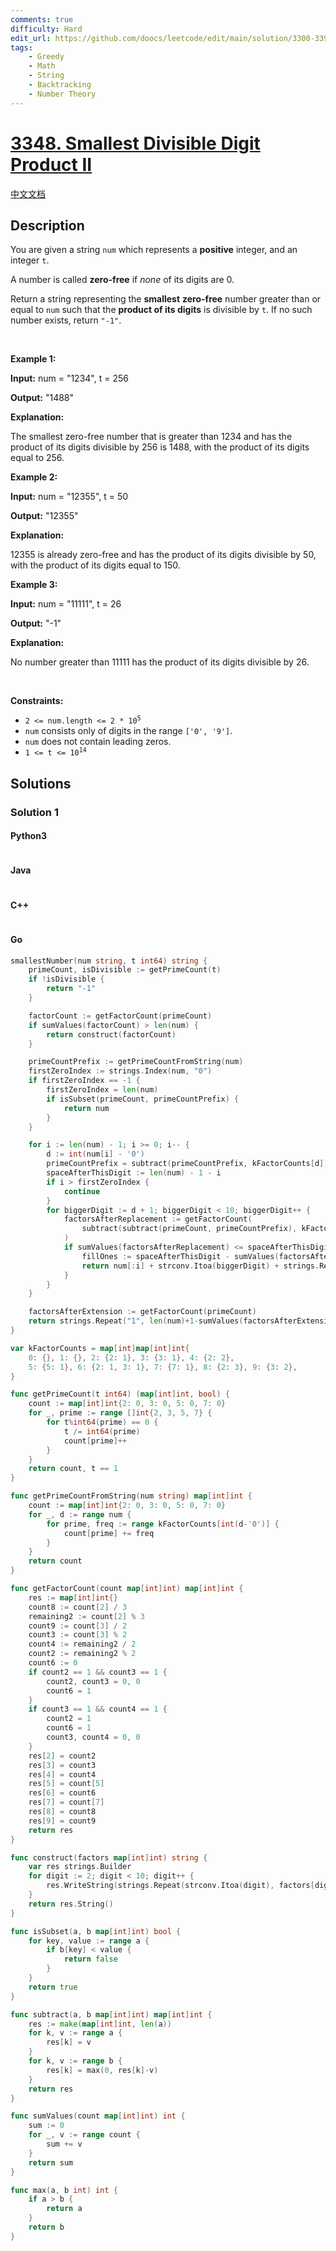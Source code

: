 ```yaml
---
comments: true
difficulty: Hard
edit_url: https://github.com/doocs/leetcode/edit/main/solution/3300-3399/3348.Smallest%20Divisible%20Digit%20Product%20II/README_EN.md
tags:
    - Greedy
    - Math
    - String
    - Backtracking
    - Number Theory
---
```


<!-- problem:start -->

# [3348. Smallest Divisible Digit Product II](https://leetcode.com/problems/smallest-divisible-digit-product-ii)

[中文文档](/solution/3300-3399/3348.Smallest%20Divisible%20Digit%20Product%20II/README.md)

## Description

<!-- description:start -->

<p>You are given a string <code>num</code> which represents a <strong>positive</strong> integer, and an integer <code>t</code>.</p>

<p>A number is called <strong>zero-free</strong> if <em>none</em> of its digits are 0.</p>

<p>Return a string representing the <strong>smallest</strong> <strong>zero-free</strong> number greater than or equal to <code>num</code> such that the <strong>product of its digits</strong> is divisible by <code>t</code>. If no such number exists, return <code>&quot;-1&quot;</code>.</p>

<p>&nbsp;</p>
<p><strong class="example">Example 1:</strong></p>

<div class="example-block">
<p><strong>Input:</strong> <span class="example-io">num = &quot;1234&quot;, t = 256</span></p>

<p><strong>Output:</strong> <span class="example-io">&quot;1488&quot;</span></p>

<p><strong>Explanation:</strong></p>

<p>The smallest zero-free number that is greater than 1234 and has the product of its digits divisible by 256 is 1488, with the product of its digits equal to 256.</p>
</div>

<p><strong class="example">Example 2:</strong></p>

<div class="example-block">
<p><strong>Input:</strong> <span class="example-io">num = &quot;12355&quot;, t = 50</span></p>

<p><strong>Output:</strong> <span class="example-io">&quot;12355&quot;</span></p>

<p><strong>Explanation:</strong></p>

<p>12355 is already zero-free and has the product of its digits divisible by 50, with the product of its digits equal to 150.</p>
</div>

<p><strong class="example">Example 3:</strong></p>

<div class="example-block">
<p><strong>Input:</strong> <span class="example-io">num = &quot;11111&quot;, t = 26</span></p>

<p><strong>Output:</strong> <span class="example-io">&quot;-1&quot;</span></p>

<p><strong>Explanation:</strong></p>

<p>No number greater than 11111 has the product of its digits divisible by 26.</p>
</div>

<p>&nbsp;</p>
<p><strong>Constraints:</strong></p>

<ul>
	<li><code>2 &lt;= num.length &lt;= 2 * 10<sup>5</sup></code></li>
	<li><code>num</code> consists only of digits in the range <code>[&#39;0&#39;, &#39;9&#39;]</code>.</li>
	<li><code>num</code> does not contain leading zeros.</li>
	<li><code>1 &lt;= t &lt;= 10<sup>14</sup></code></li>
</ul>

<!-- description:end -->

## Solutions

<!-- solution:start -->

### Solution 1

<!-- tabs:start -->

#### Python3

```python

```

#### Java

```java

```

#### C++

```cpp

```

#### Go

```go
smallestNumber(num string, t int64) string {
	primeCount, isDivisible := getPrimeCount(t)
	if !isDivisible {
		return "-1"
	}

	factorCount := getFactorCount(primeCount)
	if sumValues(factorCount) > len(num) {
		return construct(factorCount)
	}

	primeCountPrefix := getPrimeCountFromString(num)
	firstZeroIndex := strings.Index(num, "0")
	if firstZeroIndex == -1 {
		firstZeroIndex = len(num)
		if isSubset(primeCount, primeCountPrefix) {
			return num
		}
	}

	for i := len(num) - 1; i >= 0; i-- {
		d := int(num[i] - '0')
		primeCountPrefix = subtract(primeCountPrefix, kFactorCounts[d])
		spaceAfterThisDigit := len(num) - 1 - i
		if i > firstZeroIndex {
			continue
		}
		for biggerDigit := d + 1; biggerDigit < 10; biggerDigit++ {
			factorsAfterReplacement := getFactorCount(
				subtract(subtract(primeCount, primeCountPrefix), kFactorCounts[biggerDigit]),
			)
			if sumValues(factorsAfterReplacement) <= spaceAfterThisDigit {
				fillOnes := spaceAfterThisDigit - sumValues(factorsAfterReplacement)
				return num[:i] + strconv.Itoa(biggerDigit) + strings.Repeat("1", fillOnes) + construct(factorsAfterReplacement)
			}
		}
	}

	factorsAfterExtension := getFactorCount(primeCount)
	return strings.Repeat("1", len(num)+1-sumValues(factorsAfterExtension)) + construct(factorsAfterExtension)
}

var kFactorCounts = map[int]map[int]int{
	0: {}, 1: {}, 2: {2: 1}, 3: {3: 1}, 4: {2: 2},
	5: {5: 1}, 6: {2: 1, 3: 1}, 7: {7: 1}, 8: {2: 3}, 9: {3: 2},
}

func getPrimeCount(t int64) (map[int]int, bool) {
	count := map[int]int{2: 0, 3: 0, 5: 0, 7: 0}
	for _, prime := range []int{2, 3, 5, 7} {
		for t%int64(prime) == 0 {
			t /= int64(prime)
			count[prime]++
		}
	}
	return count, t == 1
}

func getPrimeCountFromString(num string) map[int]int {
	count := map[int]int{2: 0, 3: 0, 5: 0, 7: 0}
	for _, d := range num {
		for prime, freq := range kFactorCounts[int(d-'0')] {
			count[prime] += freq
		}
	}
	return count
}

func getFactorCount(count map[int]int) map[int]int {
	res := map[int]int{}
	count8 := count[2] / 3
	remaining2 := count[2] % 3
	count9 := count[3] / 2
	count3 := count[3] % 2
	count4 := remaining2 / 2
	count2 := remaining2 % 2
	count6 := 0
	if count2 == 1 && count3 == 1 {
		count2, count3 = 0, 0
		count6 = 1
	}
	if count3 == 1 && count4 == 1 {
		count2 = 1
		count6 = 1
		count3, count4 = 0, 0
	}
	res[2] = count2
	res[3] = count3
	res[4] = count4
	res[5] = count[5]
	res[6] = count6
	res[7] = count[7]
	res[8] = count8
	res[9] = count9
	return res
}

func construct(factors map[int]int) string {
	var res strings.Builder
	for digit := 2; digit < 10; digit++ {
		res.WriteString(strings.Repeat(strconv.Itoa(digit), factors[digit]))
	}
	return res.String()
}

func isSubset(a, b map[int]int) bool {
	for key, value := range a {
		if b[key] < value {
			return false
		}
	}
	return true
}

func subtract(a, b map[int]int) map[int]int {
	res := make(map[int]int, len(a))
	for k, v := range a {
		res[k] = v
	}
	for k, v := range b {
		res[k] = max(0, res[k]-v)
	}
	return res
}

func sumValues(count map[int]int) int {
	sum := 0
	for _, v := range count {
		sum += v
	}
	return sum
}

func max(a, b int) int {
	if a > b {
		return a
	}
	return b
}

```

<!-- tabs:end -->

<!-- solution:end -->

<!-- problem:end -->
